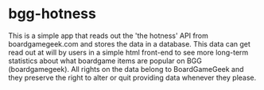 # bgg-hotness
This is a simple app that reads out the 'the hotness' API from boardgamegeek.com and stores the data in a database. This data can get read out at will by users in a simple html front-end to see more long-term statistics about what boardgame items are popular on BGG (boardgamegeek). All rights on the data belong to BoardGameGeek and they preserve the right to alter or quit providing data whenever they please.

